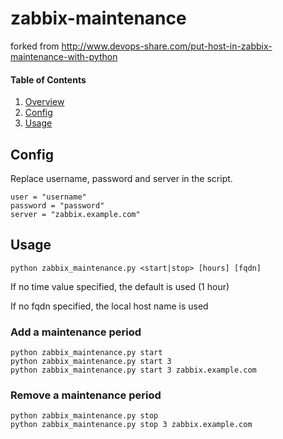 # zabbix-maintenance

forked from http://www.devops-share.com/put-host-in-zabbix-maintenance-with-python

#### Table of Contents

1. [Overview](#overview)
2. [Config](#config)
3. [Usage](#usage)

## Config

Replace username, password and server in the script.

```
user = "username"
password = "password"
server = "zabbix.example.com"
```

## Usage

```
python zabbix_maintenance.py <start|stop> [hours] [fqdn] 
```
If no time value specified, the default is used (1 hour)

If no fqdn specified, the local host name is used

### Add a maintenance period

```
python zabbix_maintenance.py start
python zabbix_maintenance.py start 3
python zabbix_maintenance.py start 3 zabbix.example.com
```

### Remove a maintenance period

```
python zabbix_maintenance.py stop
python zabbix_maintenance.py stop 3 zabbix.example.com
```

